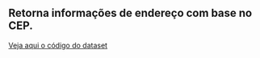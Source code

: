 ## Retorna informações de endereço com base no CEP.

[Veja aqui o código do dataset](dsConsultaCEP.js)
